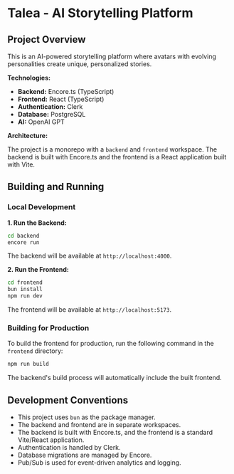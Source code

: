 # Talea - AI Storytelling Platform

## Project Overview

This is an AI-powered storytelling platform where avatars with evolving personalities create unique, personalized stories.

**Technologies:**

*   **Backend:** Encore.ts (TypeScript)
*   **Frontend:** React (TypeScript)
*   **Authentication:** Clerk
*   **Database:** PostgreSQL
*   **AI:** OpenAI GPT

**Architecture:**

The project is a monorepo with a `backend` and `frontend` workspace. The backend is built with Encore.ts and the frontend is a React application built with Vite.

## Building and Running

### Local Development

**1. Run the Backend:**

```bash
cd backend
encore run
```

The backend will be available at `http://localhost:4000`.

**2. Run the Frontend:**

```bash
cd frontend
bun install
npm run dev
```

The frontend will be available at `http://localhost:5173`.

### Building for Production

To build the frontend for production, run the following command in the `frontend` directory:

```bash
npm run build
```

The backend's build process will automatically include the built frontend.

## Development Conventions

*   This project uses `bun` as the package manager.
*   The backend and frontend are in separate workspaces.
*   The backend is built with Encore.ts, and the frontend is a standard Vite/React application.
*   Authentication is handled by Clerk.
*   Database migrations are managed by Encore.
*   Pub/Sub is used for event-driven analytics and logging.
